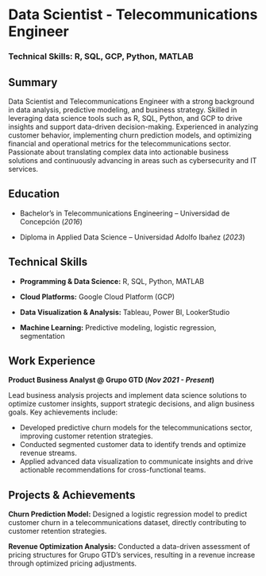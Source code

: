 # Data Scientist - Telecommunications Engineer
### Technical Skills: R, SQL, GCP, Python, MATLAB

## Summary
Data Scientist and Telecommunications Engineer with a strong background in data analysis, predictive modeling, and business strategy. Skilled in leveraging data science tools such as R, SQL, Python, and GCP to drive insights and support data-driven decision-making. Experienced in analyzing customer behavior, implementing churn prediction models, and optimizing financial and operational metrics for the telecommunications sector. Passionate about translating complex data into actionable business solutions and continuously advancing in areas such as cybersecurity and IT services.


## Education
- Bachelor’s in Telecommunications Engineering – Universidad de Concepción (_2016_)

- Diploma in Applied Data Science – Universidad Adolfo Ibañez (_2023_)

## Technical Skills
- **Programming & Data Science:** R, SQL, Python, MATLAB

- **Cloud Platforms:** Google Cloud Platform (GCP)

- **Data Visualization & Analysis:** Tableau, Power BI, LookerStudio

- **Machine Learning:** Predictive modeling, logistic regression, segmentation


## Work Experience

**Product Business Analyst @ Grupo GTD (_Nov 2021 - Present_)**

Lead business analysis projects and implement data science solutions to optimize customer insights, support strategic decisions, and align business goals. Key achievements include:

- Developed predictive churn models for the telecommunications sector, improving customer retention strategies.
- Conducted segmented customer data to identify trends and optimize revenue streams.
- Applied advanced data visualization to communicate insights and drive actionable recommendations for cross-functional teams.

## Projects & Achievements
**Churn Prediction Model:** Designed a logistic regression model to predict customer churn in a telecommunications dataset, directly contributing to customer retention strategies.

**Revenue Optimization Analysis:** Conducted a data-driven assessment of pricing structures for Grupo GTD’s services, resulting in a revenue increase through optimized pricing adjustments.


